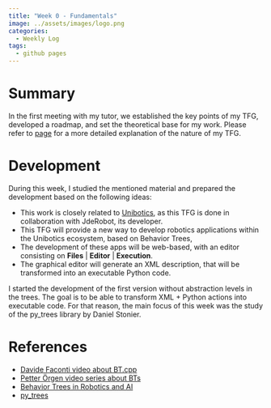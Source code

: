 ```yaml
---
title: "Week 0 - Fundamentals"
image: ../assets/images/logo.png
categories:
  - Weekly Log
tags:
  - github pages
---
```


# Summary

In the first meeting with my tutor, we established the key points of my TFG, developed a roadmap, and set the theoretical base for my work. Please refer to [page](a) for a more detailed explanation of the nature of my TFG. 

# Development

During this week, I studied the mentioned material and prepared the development based on the following ideas:

* This work is closely related to [Unibotics](https://unibotics.org/), as this TFG is done in collaboration with JdeRobot, its developer.
* This TFG will provide a new way to develop robotics applications within the Unibotics ecosystem, based on Behavior Trees, 
* The development of these apps will be web-based, with an editor consisting on **Files** | **Editor** | **Execution**.
* The graphical editor will generate an XML description, that will be transformed into an executable Python code.

I started the development of the first version without abstraction levels in the trees. The goal is to be able to transform XML + Python actions into executable code. For that reason, the main focus of this week was the study of the py_trees library by Daniel Stonier. 


# References

* [Davide Faconti video about BT.cpp](https://www.youtube.com/watch?v=MJckSyRTbYc)
* [Petter Örgen video series about BTs](https://www.youtube.com/watch?v=KeShMInMjro&list=PLFQdM4LOGDr_vYJuo8YTRcmv3FrwczdKg)
* [Behavior Trees in Robotics and AI](https://arxiv.org/pdf/1709.00084.pdf)
* [py_trees](https://py-trees.readthedocs.io/en/devel/)

